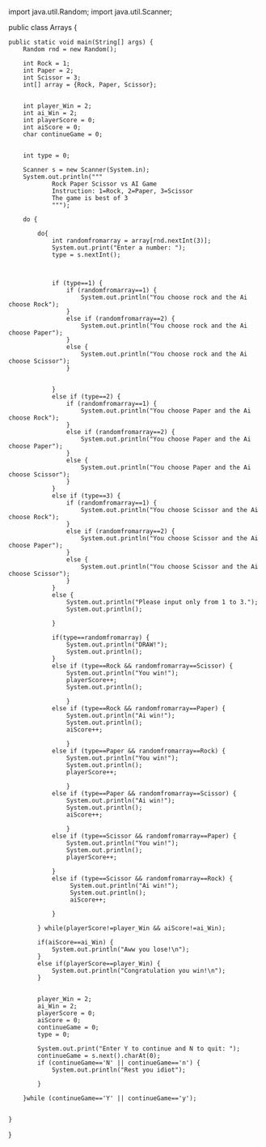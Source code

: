 import java.util.Random;
import java.util.Scanner;

public class Arrays {

	public static void main(String[] args) {
		Random rnd = new Random();
		
		int Rock = 1;
		int Paper = 2;
		int Scissor = 3;
		int[] array = {Rock, Paper, Scissor};
		
		
		int player_Win = 2;
		int ai_Win = 2;
		int playerScore = 0;
		int aiScore = 0;
		char continueGame = 0;
	

		int type = 0;
		
		Scanner s = new Scanner(System.in);
		System.out.println("""
				Rock Paper Scissor vs AI Game
				Instruction: 1=Rock, 2=Paper, 3=Scissor
				The game is best of 3
				""");
		
		do {
			
			do{
				int randomfromarray = array[rnd.nextInt(3)];
				System.out.print("Enter a number: ");
				type = s.nextInt();
				
			
				
				if (type==1) {
					if (randomfromarray==1) {
						System.out.println("You choose rock and the Ai choose Rock");
					}
					else if (randomfromarray==2) {
						System.out.println("You choose rock and the Ai choose Paper");
					}
					else {
						System.out.println("You choose rock and the Ai choose Scissor");
					}
					
				
				}
				else if (type==2) {
					if (randomfromarray==1) {
						System.out.println("You choose Paper and the Ai choose Rock");
					}
					else if (randomfromarray==2) {
						System.out.println("You choose Paper and the Ai choose Paper");
					}
					else {
						System.out.println("You choose Paper and the Ai choose Scissor");
					}
				}
				else if (type==3) {
					if (randomfromarray==1) {
						System.out.println("You choose Scissor and the Ai choose Rock");
					}
					else if (randomfromarray==2) {
						System.out.println("You choose Scissor and the Ai choose Paper");
					}
					else {
						System.out.println("You choose Scissor and the Ai choose Scissor");
					}
				}
				else {
					System.out.println("Please input only from 1 to 3.");
					System.out.println();
					
				}
				
				if(type==randomfromarray) {
					System.out.println("DRAW!");
					System.out.println();
				}
				else if (type==Rock && randomfromarray==Scissor) {
					System.out.println("You win!");
					playerScore++;
					System.out.println();
					
					}
				else if (type==Rock && randomfromarray==Paper) {
					System.out.println("Ai win!");
					System.out.println();
					aiScore++;
					
					}
				else if (type==Paper && randomfromarray==Rock) {
					System.out.println("You win!");
					System.out.println();
					playerScore++;
					 
					}
				else if (type==Paper && randomfromarray==Scissor) {
					System.out.println("Ai win!");
					System.out.println();
					aiScore++;
					 
					}
				else if (type==Scissor && randomfromarray==Paper) {
					System.out.println("You win!");
					System.out.println();
				 	playerScore++;
				 	
				}
				else if (type==Scissor && randomfromarray==Rock) {
					 System.out.println("Ai win!");
					 System.out.println();
					 aiScore++; 
					
				}
			
			} while(playerScore!=player_Win && aiScore!=ai_Win);

			if(aiScore==ai_Win) {
				System.out.println("Aww you lose!\n");
			}
			else if(playerScore==player_Win) {
				System.out.println("Congratulation you win!\n");
			}
			
			
			player_Win = 2;
			ai_Win = 2;
			playerScore = 0;
			aiScore = 0;
			continueGame = 0;
			type = 0;
			
			System.out.print("Enter Y to continue and N to quit: ");
			continueGame = s.next().charAt(0);
			if (continueGame=='N' || continueGame=='n') {
				System.out.println("Rest you idiot");
				
			} 
			
		}while (continueGame=='Y' || continueGame=='y');

	
	}

}

